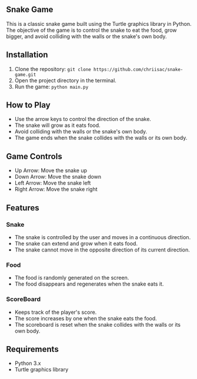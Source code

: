 ## Snake Game

This is a classic snake game built using the Turtle graphics library in Python. The objective of the game is to control the snake to eat the food, grow bigger, and avoid colliding with the walls or the snake's own body. 

## Installation

1. Clone the repository: `git clone https://github.com/chriisac/snake-game.git`
2. Open the project directory in the terminal.
3. Run the game: `python main.py`

## How to Play

- Use the arrow keys to control the direction of the snake.
- The snake will grow as it eats food.
- Avoid colliding with the walls or the snake's own body.
- The game ends when the snake collides with the walls or its own body.

## Game Controls

- Up Arrow: Move the snake up
- Down Arrow: Move the snake down
- Left Arrow: Move the snake left
- Right Arrow: Move the snake right

## Features

### Snake

- The snake is controlled by the user and moves in a continuous direction.
- The snake can extend and grow when it eats food.
- The snake cannot move in the opposite direction of its current direction.

### Food

- The food is randomly generated on the screen.
- The food disappears and regenerates when the snake eats it.

### ScoreBoard

- Keeps track of the player's score.
- The score increases by one when the snake eats the food.
- The scoreboard is reset when the snake collides with the walls or its own body.

## Requirements

- Python 3.x
- Turtle graphics library
